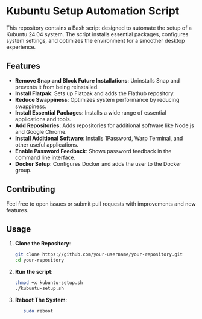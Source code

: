 # Kubuntu Setup Automation Script

This repository contains a Bash script designed to automate the setup of a Kubuntu 24.04 system. The script installs essential packages, configures system settings, and optimizes the environment for a smoother desktop experience.

## Features

- **Remove Snap and Block Future Installations**: Uninstalls Snap and prevents it from being reinstalled.
- **Install Flatpak**: Sets up Flatpak and adds the Flathub repository.
- **Reduce Swappiness**: Optimizes system performance by reducing swappiness.
- **Install Essential Packages**: Installs a wide range of essential applications and tools.
- **Add Repositories**: Adds repositories for additional software like Node.js and Google Chrome.
- **Install Additional Software**: Installs 1Password, Warp Terminal, and other useful applications.
- **Enable Password Feedback**: Shows password feedback in the command line interface.
- **Docker Setup**: Configures Docker and adds the user to the Docker group.

## Contributing
Feel free to open issues or submit pull requests with improvements and new features.

## Usage

1. **Clone the Repository**:
   ```bash
   git clone https://github.com/your-username/your-repository.git
   cd your-repository

2. **Run the script**:
   ```bash
   chmod +x kubuntu-setup.sh
   ./kubuntu-setup.sh

3. **Reboot The System**:
   ```bash
      sudo reboot
 
